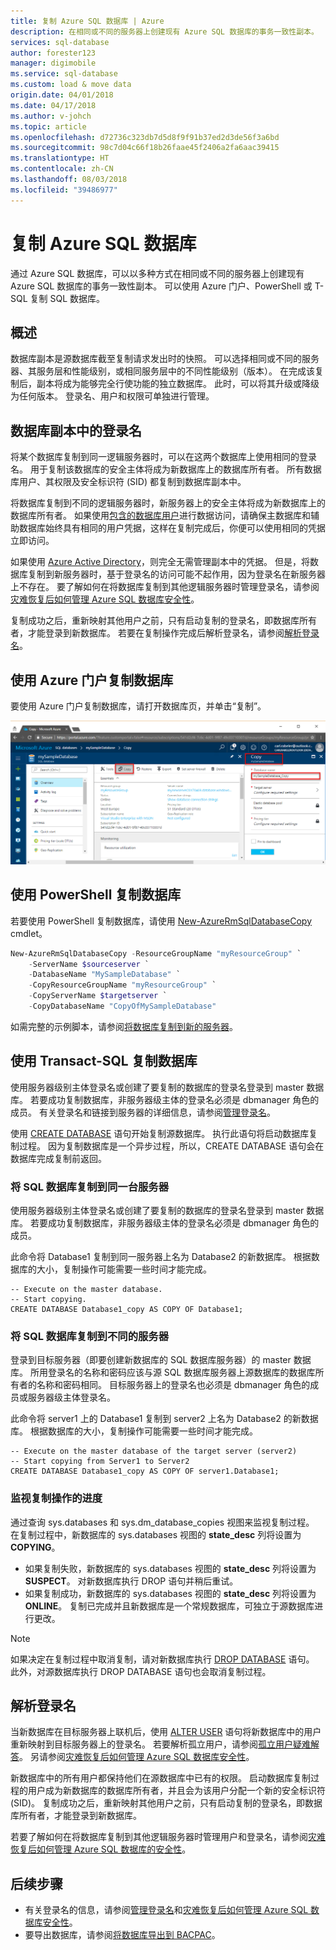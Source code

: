 ```yaml
---
title: 复制 Azure SQL 数据库 | Azure
description: 在相同或不同的服务器上创建现有 Azure SQL 数据库的事务一致性副本。
services: sql-database
author: forester123
manager: digimobile
ms.service: sql-database
ms.custom: load & move data
origin.date: 04/01/2018
ms.date: 04/17/2018
ms.author: v-johch
ms.topic: article
ms.openlocfilehash: d72736c323db7d5d8f9f91b37ed2d3de56f3a6bd
ms.sourcegitcommit: 98c7d04c66f18b26faae45f2406a2fa6aac39415
ms.translationtype: HT
ms.contentlocale: zh-CN
ms.lasthandoff: 08/03/2018
ms.locfileid: "39486977"
---
```

# <a name="copy-an-azure-sql-database"></a>复制 Azure SQL 数据库

通过 Azure SQL 数据库，可以以多种方式在相同或不同的服务器上创建现有 Azure SQL 数据库的事务一致性副本。 可以使用 Azure 门户、PowerShell 或 T-SQL 复制 SQL 数据库。 

## <a name="overview"></a>概述

数据库副本是源数据库截至复制请求发出时的快照。 可以选择相同或不同的服务器、其服务层和性能级别，或相同服务层中的不同性能级别（版本）。 在完成该复制后，副本将成为能够完全行使功能的独立数据库。 此时，可以将其升级或降级为任何版本。 登录名、用户和权限可单独进行管理。  

## <a name="logins-in-the-database-copy"></a>数据库副本中的登录名

将某个数据库复制到同一逻辑服务器时，可以在这两个数据库上使用相同的登录名。 用于复制该数据库的安全主体将成为新数据库上的数据库所有者。 所有数据库用户、其权限及安全标识符 (SID) 都复制到数据库副本中。  

将数据库复制到不同的逻辑服务器时，新服务器上的安全主体将成为新数据库上的数据库所有者。 如果使用[包含的数据库用户](sql-database-manage-logins.md)进行数据访问，请确保主数据库和辅助数据库始终具有相同的用户凭据，这样在复制完成后，你便可以使用相同的凭据立即访问。 

如果使用 [Azure Active Directory](../active-directory/fundamentals/active-directory-whatis.md)，则完全无需管理副本中的凭据。 但是，将数据库复制到新服务器时，基于登录名的访问可能不起作用，因为登录名在新服务器上不存在。 要了解如何在将数据库复制到其他逻辑服务器时管理登录名，请参阅[灾难恢复后如何管理 Azure SQL 数据库安全性](sql-database-geo-replication-security-config.md)。 

复制成功之后，重新映射其他用户之前，只有启动复制的登录名，即数据库所有者，才能登录到新数据库。 若要在复制操作完成后解析登录名，请参阅[解析登录名](#resolve-logins)。

## <a name="copy-a-database-by-using-the-azure-portal"></a>使用 Azure 门户复制数据库

要使用 Azure 门户复制数据库，请打开数据库页，并单击“复制”。 

   ![数据库复制](./media/sql-database-copy/database-copy.png)

## <a name="copy-a-database-by-using-powershell"></a>使用 PowerShell 复制数据库

若要使用 PowerShell 复制数据库，请使用 [New-AzureRmSqlDatabaseCopy](https://docs.microsoft.com/powershell/module/azurerm.sql/new-azurermsqldatabasecopy) cmdlet。 

```PowerShell
New-AzureRmSqlDatabaseCopy -ResourceGroupName "myResourceGroup" `
    -ServerName $sourceserver `
    -DatabaseName "MySampleDatabase" `
    -CopyResourceGroupName "myResourceGroup" `
    -CopyServerName $targetserver `
    -CopyDatabaseName "CopyOfMySampleDatabase"
```

如需完整的示例脚本，请参阅[将数据库复制到新的服务器](scripts/sql-database-copy-database-to-new-server-powershell.md)。

## <a name="copy-a-database-by-using-transact-sql"></a>使用 Transact-SQL 复制数据库

使用服务器级别主体登录名或创建了要复制的数据库的登录名登录到 master 数据库。 若要成功复制数据库，非服务器级主体的登录名必须是 dbmanager 角色的成员。 有关登录名和链接到服务器的详细信息，请参阅[管理登录名](sql-database-manage-logins.md)。

使用 [CREATE DATABASE](https://msdn.microsoft.com/library/ms176061.aspx) 语句开始复制源数据库。 执行此语句将启动数据库复制过程。 因为复制数据库是一个异步过程，所以，CREATE DATABASE 语句会在数据库完成复制前返回。

### <a name="copy-a-sql-database-to-the-same-server"></a>将 SQL 数据库复制到同一台服务器
使用服务器级别主体登录名或创建了要复制的数据库的登录名登录到 master 数据库。 若要成功复制数据库，非服务器级主体的登录名必须是 dbmanager 角色的成员。

此命令将 Database1 复制到同一服务器上名为 Database2 的新数据库。 根据数据库的大小，复制操作可能需要一些时间才能完成。

    -- Execute on the master database.
    -- Start copying.
    CREATE DATABASE Database1_copy AS COPY OF Database1;

### <a name="copy-a-sql-database-to-a-different-server"></a>将 SQL 数据库复制到不同的服务器

登录到目标服务器（即要创建新数据库的 SQL 数据库服务器）的 master 数据库。 所用登录名的名称和密码应该与源 SQL 数据库服务器上源数据库的数据库所有者的名称和密码相同。 目标服务器上的登录名也必须是 dbmanager 角色的成员或服务器级主体登录名。

此命令将 server1 上的 Database1 复制到 server2 上名为 Database2 的新数据库。 根据数据库的大小，复制操作可能需要一些时间才能完成。

    -- Execute on the master database of the target server (server2)
    -- Start copying from Server1 to Server2
    CREATE DATABASE Database1_copy AS COPY OF server1.Database1;


### <a name="monitor-the-progress-of-the-copying-operation"></a>监视复制操作的进度

通过查询 sys.databases 和 sys.dm_database_copies 视图来监视复制过程。 在复制过程中，新数据库的 sys.databases 视图的 **state_desc** 列将设置为 **COPYING**。

* 如果复制失败，新数据库的 sys.databases 视图的 **state_desc** 列将设置为 **SUSPECT**。 对新数据库执行 DROP 语句并稍后重试。
* 如果复制成功，新数据库的 sys.databases 视图的 **state_desc** 列将设置为 **ONLINE**。 复制已完成并且新数据库是一个常规数据库，可独立于源数据库进行更改。

> [!NOTE]
> 如果决定在复制过程中取消复制，请对新数据库执行 [DROP DATABASE](https://msdn.microsoft.com/library/ms178613.aspx) 语句。 此外，对源数据库执行 DROP DATABASE 语句也会取消复制过程。
> 

## <a name="resolve-logins"></a>解析登录名

当新数据库在目标服务器上联机后，使用 [ALTER USER](https://msdn.microsoft.com/library/ms176060.aspx) 语句将新数据库中的用户重新映射到目标服务器上的登录名。 若要解析孤立用户，请参阅[孤立用户疑难解答](https://msdn.microsoft.com/library/ms175475.aspx)。 另请参阅[灾难恢复后如何管理 Azure SQL 数据库安全性](sql-database-geo-replication-security-config.md)。

新数据库中的所有用户都保持他们在源数据库中已有的权限。 启动数据库复制过程的用户成为新数据库的数据库所有者，并且会为该用户分配一个新的安全标识符 (SID)。 复制成功之后，重新映射其他用户之前，只有启动复制的登录名，即数据库所有者，才能登录到新数据库。

若要了解如何在将数据库复制到其他逻辑服务器时管理用户和登录名，请参阅[灾难恢复后如何管理 Azure SQL 数据库的安全性](sql-database-geo-replication-security-config.md)。

## <a name="next-steps"></a>后续步骤

* 有关登录名的信息，请参阅[管理登录名](sql-database-manage-logins.md)和[灾难恢复后如何管理 Azure SQL 数据库安全性](sql-database-geo-replication-security-config.md)。
* 要导出数据库，请参阅[将数据库导出到 BACPAC](sql-database-export.md)。

